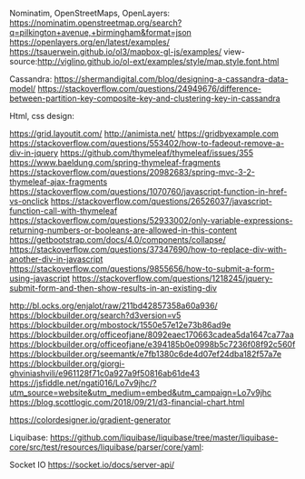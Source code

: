 Nominatim, OpenStreetMaps, OpenLayers:
https://nominatim.openstreetmap.org/search?q=pilkington+avenue,+birmingham&format=json
https://openlayers.org/en/latest/examples/
https://tsauerwein.github.io/ol3/mapbox-gl-js/examples/
view-source:http://viglino.github.io/ol-ext/examples/style/map.style.font.html


Cassandra:
https://shermandigital.com/blog/designing-a-cassandra-data-model/
https://stackoverflow.com/questions/24949676/difference-between-partition-key-composite-key-and-clustering-key-in-cassandra


Html, css design:

https://grid.layoutit.com/
http://animista.net/
https://gridbyexample.com
https://stackoverflow.com/questions/553402/how-to-fadeout-remove-a-div-in-jquery
https://github.com/thymeleaf/thymeleaf/issues/355
https://www.baeldung.com/spring-thymeleaf-fragments
https://stackoverflow.com/questions/20982683/spring-mvc-3-2-thymeleaf-ajax-fragments
https://stackoverflow.com/questions/1070760/javascript-function-in-href-vs-onclick
https://stackoverflow.com/questions/26526037/javascript-function-call-with-thymeleaf
https://stackoverflow.com/questions/52933002/only-variable-expressions-returning-numbers-or-booleans-are-allowed-in-this-content
https://getbootstrap.com/docs/4.0/components/collapse/
https://stackoverflow.com/questions/37347690/how-to-replace-div-with-another-div-in-javascript
https://stackoverflow.com/questions/9855656/how-to-submit-a-form-using-javascript
https://stackoverflow.com/questions/1218245/jquery-submit-form-and-then-show-results-in-an-existing-div

http://bl.ocks.org/enjalot/raw/211bd42857358a60a936/
https://blockbuilder.org/search?d3version=v5
https://blockbuilder.org/mbostock/1550e57e12e73b86ad9e
https://blockbuilder.org/officeofjane/8092eaec170663cadea5da1647ca77aa
https://blockbuilder.org/officeofjane/e394185b0e0998b5c7236f08f92c560f
https://blockbuilder.org/seemantk/e7fb1380c6de4d07ef24dba182f57a7e
https://blockbuilder.org/giorgi-ghviniashvili/e961128f71c0a927a9f50816ab61de43
https://jsfiddle.net/ngati016/Lo7v9jhc/?utm_source=website&utm_medium=embed&utm_campaign=Lo7v9jhc
https://blog.scottlogic.com/2018/09/21/d3-financial-chart.html

https://colordesigner.io/gradient-generator
    
Liquibase:
https://github.com/liquibase/liquibase/tree/master/liquibase-core/src/test/resources/liquibase/parser/core/yaml:

Socket IO
https://socket.io/docs/server-api/
    